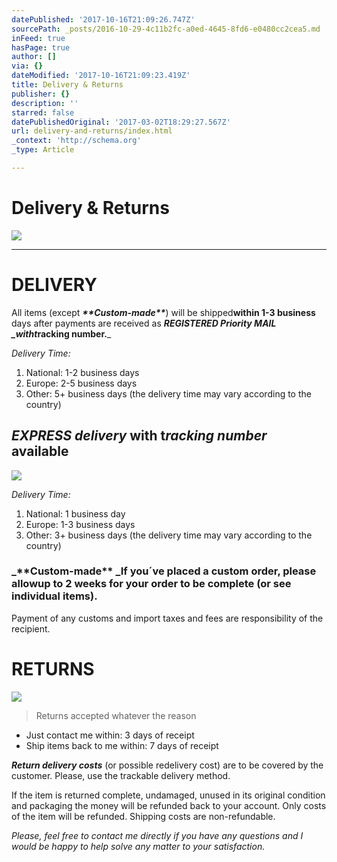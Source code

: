 ```yaml
---
datePublished: '2017-10-16T21:09:26.747Z'
sourcePath: _posts/2016-10-29-4c11b2fc-a0ed-4645-8fd6-e0480cc2cea5.md
inFeed: true
hasPage: true
author: []
via: {}
dateModified: '2017-10-16T21:09:23.419Z'
title: Delivery & Returns
publisher: {}
description: ''
starred: false
datePublishedOriginal: '2017-03-02T18:29:27.567Z'
url: delivery-and-returns/index.html
_context: 'http://schema.org'
_type: Article

---
```

# **Delivery & Returns**
![](https://the-grid-user-content.s3-us-west-2.amazonaws.com/f79ff569-6bb5-4c00-a530-fc2d7105434a.jpg)

---

# **DELIVERY**

All items (except _**\*\***Custom-made**\*\***_) will be shipped**within 1-3 business** days after payments are received as _**REGISTERED Priority MAIL **_with**t**_**racking number.**_

_Delivery Time:_

1. National: 1-2 business days
2. Europe: 2-5 business days
3. Other: 5+ business days (the delivery time may vary according to the country)

## _**EXPRESS delivery**_ with **t**_**racking number**_ available
![](https://the-grid-user-content.s3-us-west-2.amazonaws.com/1902a4f5-f70d-48c9-8311-5a4bccf63eae.jpg)

_Delivery Time:_

1. National: 1 business day
2. Europe: 1-3 business days
3. Other: 3+ business days (the delivery time may vary according to the country)

### _**\*\*Custom-made\*\* **_If you´ve placed a custom order, please allow**up to 2 weeks** for your order to be complete (or see individual items).

Payment of any customs and import taxes and fees are responsibility of the recipient.

# **RETURNS**
![](https://the-grid-user-content.s3-us-west-2.amazonaws.com/9bdc952f-83f5-4fed-8d6e-724b838d6c68.jpg)

> Returns accepted whatever the reason

* Just contact me within: 3 days of receipt
* Ship items back to me within: 7 days of receipt

_**Return delivery costs**_ (or possible redelivery cost) are to be covered by the customer. Please, use the trackable delivery method.

If the item is returned complete, undamaged, unused in its original condition and packaging the money will be refunded back to your account. Only costs of the item will be refunded. Shipping costs are non-refundable.

_Please, feel free to contact me directly if you have any questions and I would be happy to help solve any matter to your satisfaction._